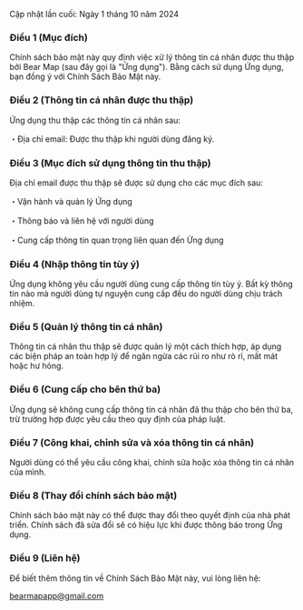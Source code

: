 Cập nhật lần cuối: Ngày 1 tháng 10 năm 2024

### Điều 1 (Mục đích)

Chính sách bảo mật này quy định việc xử lý thông tin cá nhân được thu thập bởi Bear Map (sau đây gọi là "Ứng dụng"). Bằng cách sử dụng Ứng dụng, bạn đồng ý với Chính Sách Bảo Mật này.

### Điều 2 (Thông tin cá nhân được thu thập)

Ứng dụng thu thập các thông tin cá nhân sau:

・Địa chỉ email: Được thu thập khi người dùng đăng ký.

### Điều 3 (Mục đích sử dụng thông tin thu thập)

Địa chỉ email được thu thập sẽ được sử dụng cho các mục đích sau:

・Vận hành và quản lý Ứng dụng

・Thông báo và liên hệ với người dùng

・Cung cấp thông tin quan trọng liên quan đến Ứng dụng

### Điều 4 (Nhập thông tin tùy ý)

Ứng dụng không yêu cầu người dùng cung cấp thông tin tùy ý. Bất kỳ thông tin nào mà người dùng tự nguyện cung cấp đều do người dùng chịu trách nhiệm.

### Điều 5 (Quản lý thông tin cá nhân)

Thông tin cá nhân thu thập sẽ được quản lý một cách thích hợp, áp dụng các biện pháp an toàn hợp lý để ngăn ngừa các rủi ro như rò rỉ, mất mát hoặc hư hỏng.

### Điều 6 (Cung cấp cho bên thứ ba)

Ứng dụng sẽ không cung cấp thông tin cá nhân đã thu thập cho bên thứ ba, trừ trường hợp được yêu cầu theo quy định của pháp luật.

### Điều 7 (Công khai, chỉnh sửa và xóa thông tin cá nhân)

Người dùng có thể yêu cầu công khai, chỉnh sửa hoặc xóa thông tin cá nhân của mình.

### Điều 8 (Thay đổi chính sách bảo mật)

Chính sách bảo mật này có thể được thay đổi theo quyết định của nhà phát triển. Chính sách đã sửa đổi sẽ có hiệu lực khi được thông báo trong Ứng dụng.

### Điều 9 (Liên hệ)

Để biết thêm thông tin về Chính Sách Bảo Mật này, vui lòng liên hệ:

bearmapapp@gmail.com
